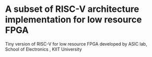 # A subset of RISC-V architecture implementation for low resource FPGA 
Tiny version of RISC-V for low resource FPGA developed by ASIC lab, School of Electronics , KIIT University
